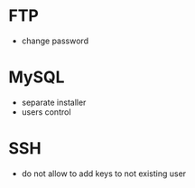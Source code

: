 # FTP
* change password

# MySQL
* separate installer
* users control

# SSH
* do not allow to add keys to not existing user